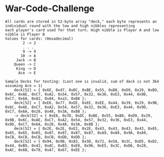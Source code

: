 # War-Code-Challenge

    All cards are stored in 52-byte array "deck," each byte represents an individual round with the low and high nibbles representing
    each player's card used for that turn. High nibble is Player A and low nibble is Player B
    Values for cards: (Hexadecimal)
            2 -> 2
            . . .
            9 -> 9
           10 -> A
         Jack -> B
        Queen -> C
         King -> D 
          Ace -> E

    Sample Decks for testing: (Last one is invalid, sum of deck is not 364 assuming Ace = 1)
        deck[52] = { 0x6E, 0xd7, 0xDC, 0xBE, 0x55, 0xB8, 0xD9, 0x29, 0xB9, 0x6C, 0xAE, 0xC7, 0xA2, 0x54, 0x57, 0x32, 0x36, 0xE3, 0x44, 0x9D, 0xC7, 0x6A, 0x82, 0x84, 0xa3, 0xB8 };
        deck[52] = { 0xE6, 0x77, 0xEE, 0xEE, 0xEE, 0x44, 0x39, 0x29, 0x9B, 0x6C, 0xAE, 0xC7, 0xA2, 0x54, 0x57, 0x32, 0x36, 0xE3, 0x44, 0x9D, 0xC7, 0x6A, 0x28, 0x48, 0x3A, 0x8B };
        -> deck[52] = { 0xE6, 0x7D, 0xDC, 0xBE, 0x55, 0xB8, 0xD9, 0x29, 0x9B, 0x6C, 0xAE, 0xC7, 0xA2, 0x54, 0x57, 0x32, 0x36, 0xE3, 0x44, 0x9D, 0xC7, 0x6A, 0x28, 0x48, 0x3A, 0x8B };
        deck[52] = { 0x2E, 0x2E, 0xE2, 0x2E, 0x43, 0x43, 0x43, 0x43, 0x65, 0x65, 0x65, 0x65, 0x87, 0x87, 0x87, 0x87, 0xA9, 0xA9, 0x9A, 0xA9, 0xCB, 0xCB, 0xCB, 0xCB, 0xDD, 0xDD };
        deck[52] = { 0x94, 0x9B, 0x83, 0x5D, 0x72, 0x5A, 0x3C, 0xD5, 0xD2, 0x44, 0xB9, 0x42, 0xAC, 0xB3, 0xE8, 0x96, 0xE5, 0x3C, 0xD6, 0x28, 0xAC, 0x6B, 0x78, 0xA7, 0x67, 0xEE };

